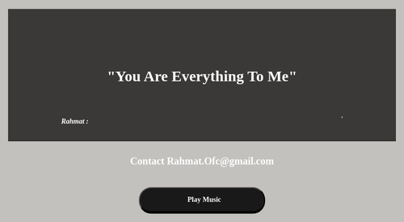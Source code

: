 <!DOCTYPE html>
<html>
<head>
	<title>You Are Everything To Me</title>
     <meta name="description" content="[ 16.06 ]">
	<link rel="icon" type="image/gif" href="https://i.ibb.co/VDQLvp6/original.gif">	
	</link>
	<meta name="theme-color" content="black"> </meta>
	<link href="https://fonts.googleapis.com/css?family=Merienda&display=swap" rel="stylesheet">
	<link href="https://fonts.googleapis.com/css?family=Ranga&display=swap" rel="stylesheet">
	<!--<link rel="stylesheet" href="https://cdnjs.cloudflare.com/ajax/libs/font-awesome/4.7.0/css/font-awesome.min.css">-->
<script src="https://cdn.rawgit.com/bungfrangki/efeksalju/2a7805c7/efek-salju.js" type="text/javascript"></script>
<iframe widllth="0%" height="0" scrolling="no" frameborder="no" loop="true" allow="autoplay" src="link_lagu_auto_disini"></iframe>

<script src="https://cdn.rawgit.com/bungfrangki/efeksalju/2a7805c7/efek-salju-2.js" type="text/javascript"></script>
<link href="https://stackpath.bootstrapcdn.com/font-awesome/4.7.0/css/font-awesome.min.css" rel="stylesheet" type="text/css">
<link rel="stylesheet" href="https://stackpath.bootstrapcdn.com/bootstrap/4.1.3/css/bootstrap.min.css" integrity="sha384-MCw98/SFnGE8fJT3GXwEOngsV7Zt27NXFoaoApmYm81iuXoPkFOJwJ8ERdknLPMO" crossorigin="anonymous">
<link href="https://fonts.googleapis.com/css?family=Mali:400i,700i" rel="stylesheet" type="text/css">

<style type="text/css">
body { padding: 0; 
margin: 0; 
height: auto;
width: auto; background: url("https://1.bp.blogspot.com/-Tk57OKcT6FY/YMMsNk371fI/AAAAAAAAEJs/D9_w05VqdRElC6NPlmBJrQBzE0ik2AsvQCLcBGAsYHQ/s1247/Mas_Rahmat.jpg");
background-size:cover; 
background-attachment: fixed; 100% 100%;
background-position: center;
overflow: hidden; }

.bg { position: absolute; left: 0; right: 0; top: 0; bottom: 0; background: rgba(96, 90, 82, 0.37); }

.page{ position: absolute; margin: auto;
height: 50%; top: 0; bottom: 0; left: 0; right:0; }

.mek{ background-color:rgba(0,0,0,0.7); }
h5{ font-family: "Mali"; }
    	
button { display: block;
background-color: #191919;
width: 90%;max-width: 250px;margin: auto;
margin-top: 40px;
padding:15px 1px 15px 10px;
border-radius: 25px;
font-family:'Sriracha';
font-size: 1em;color: #FFFFFF;
font-weight: 700;
border-bottom: 5px outset #222222;
overflow: auto;}
    	
.box { position: absolute;
left: 50%;
top: 50%;
transform: translate(-50%, -50%);
text-align: center;
width: 80%;
color: #fff; }

h1 { transform: rotate(-0deg);
font-size: 50px; letter-spacing: 2px;
font-family: 'Ranga', cursive; }
h2 { transform: rotate(-0deg);
font-size: 30px;
letter-spacing: 0px;
font-family: 'mali';}
h3 { transform: rotate(-0deg);
font-size: 20px;
letter-spacing: 0px;
font-family: 'mali'; }
p { font-size: 20px;
letter-spacing: 2px;
font-family: 'Merienda', cursive; }

a { text-decoration: none; }
a:hover { text-decoration: none	}
</style>
</head>

<script type="text/javascript">function play(){ var audio = document.getElementById("audios"); audio.play();} 
 function showImage(){ document.getElementById('loadingImage').style.visibility="visible"; } 
</script>
<body>
	
<div class="bg"></div>	
<div class="box">
<div class="mek">
    		
<br><br><h1><b></b></h1><h2>"You Are Everything To Me"</h2><br><h5 class="text-center text-white mb-3">Rahmat : <marquee width="500" scrollamount="8" direction="right "> " Mencintai merupakan sebuah anugerah besar yang Tuhan berikan kepada manusia. Maka dari itu, kita perlu senantiasa bersyukur dan menjaga segala anugerah itu. "</b></Marquee><br><br></b><b><i></i></b><hr></div>
 
<h3><b>Contact Rahmat.Ofc@gmail.com</b></h3>
<center><button onclick="play();showImage();">Play Music</button>
<audio id="audios" src="http://docs.google.com/uc?export=open&amp;id=1CoF3Ed0Vf-QNAA0HpGVA3jw_k9mVPkY3"></audio></center>
   
	
<p></p>
		<a href="#" onclick="window.location.reload(true);">

<a href="http://fb.com/rahmat.ofc"><i style="font-size: 30px; color: #fff; padding: 20px 20px;" class="fa fa-facebook"></i><a>
			<i style="font-size: 30px; color: #fff; padding: 20px 20px;" class="fa fa-github"></i>
			<i style="font-size: 30px; color: #fff; padding: 20px 20px;" class="fa fa-youtube"></i>
			<i style="font-size: 30px; color: #fff; padding: 20px 20px;" class="fa fa-instagram"></i>
			<i style="font-size: 30px; color: #fff; padding: 20px 20px;" class="fa fa-twitter"></i>
		</a>
	</div>
	
</body>
</html>

